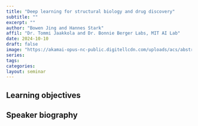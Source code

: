 ```yaml
---
title: "Deep learning for structural biology and drug discovery"
subtitle: ""
excerpt: ""
author: "Bowen Jing and Hannes Stark"
affil: "Dr. Tommi Jaakkola and Dr. Bonnie Berger Labs, MIT AI Lab"
date: 2024-10-10
draft: false
image: "https://akamai-opus-nc-public.digitellcdn.com/uploads/acs/abstracts/3920969_File000000.jpg"
series:
tags:
categories:
layout: seminar
---
```


## Learning objectives


## Speaker biography

